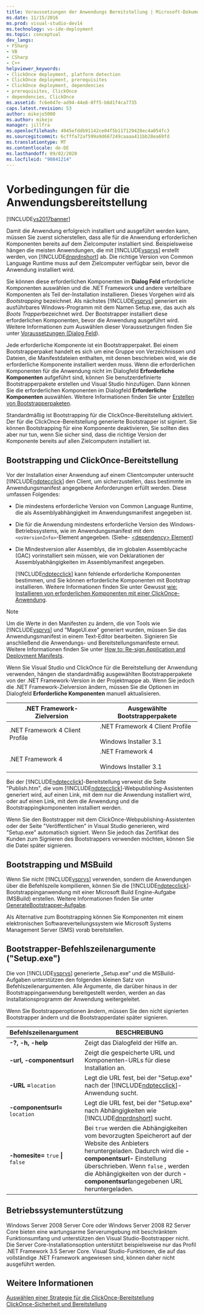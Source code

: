 ```yaml
---
title: Voraussetzungen der Anwendungs Bereitstellung | Microsoft-Dokumentation
ms.date: 11/15/2016
ms.prod: visual-studio-dev14
ms.technology: vs-ide-deployment
ms.topic: conceptual
dev_langs:
- FSharp
- VB
- CSharp
- C++
helpviewer_keywords:
- ClickOnce deployment, platform detection
- ClickOnce deployment, prerequisites
- ClickOnce deployment, dependencies
- prerequisites, ClickOnce
- dependencies, ClickOnce
ms.assetid: fc6e047e-ad94-44e8-8ff5-b6d1f4ca7735
caps.latest.revision: 53
author: mikejo5000
ms.author: mikejo
manager: jillfra
ms.openlocfilehash: 4945efddb91142ce04f5b117129428ec4a054fc3
ms.sourcegitcommit: 6cfffa72af599a9d667249caaaa411bb28ea69fd
ms.translationtype: MT
ms.contentlocale: de-DE
ms.lasthandoff: 09/02/2020
ms.locfileid: "90841214"
---
```

# <a name="application-deployment-prerequisites"></a>Vorbedingungen für die Anwendungsbereitstellung
[!INCLUDE[vs2017banner](../includes/vs2017banner.md)]

Damit die Anwendung erfolgreich installiert und ausgeführt werden kann, müssen Sie zuerst sicherstellen, dass alle für die Anwendung erforderlichen Komponenten bereits auf dem Zielcomputer installiert sind. Beispielsweise hängen die meisten Anwendungen, die mit [!INCLUDE[vsprvs](../includes/vsprvs-md.md)] erstellt werden, von [!INCLUDE[dnprdnshort](../includes/dnprdnshort-md.md)] ab. Die richtige Version von Common Language Runtime muss auf dem Zielcomputer verfügbar sein, bevor die Anwendung installiert wird.  
  
 Sie können diese erforderlichen Komponenten im **Dialog Feld** erforderliche Komponenten auswählen und die .NET Framework und andere verteilbare Komponenten als Teil der-Installation installieren. Dieses Vorgehen wird als *Bootstrapping* bezeichnet. Als nächstes [!INCLUDE[vsprvs](../includes/vsprvs-md.md)] generiert ein ausführbares Windows-Programm mit dem Namen Setup.exe, das auch als *Boots Trapper*bezeichnet wird. Der Bootstrapper installiert diese erforderlichen Komponenten, bevor die Anwendung ausgeführt wird. Weitere Informationen zum Auswählen dieser Voraussetzungen finden Sie unter [Voraussetzungen (Dialog Feld](../ide/reference/prerequisites-dialog-box.md)).  
  
 Jede erforderliche Komponente ist ein Bootstrapperpaket. Bei einem Bootstrapperpaket handelt es sich um eine Gruppe von Verzeichnissen und Dateien, die Manifestdateien enthalten, mit denen beschrieben wird, wie die erforderliche Komponente installiert werden muss. Wenn die erforderlichen Komponenten für die Anwendung nicht im Dialogfeld **Erforderliche Komponenten** aufgeführt sind, können Sie benutzerdefinierte Bootstrapperpakete erstellen und Visual Studio hinzufügen. Dann können Sie die erforderlichen Komponenten im Dialogfeld **Erforderliche Komponenten** auswählen. Weitere Informationen finden Sie unter [Erstellen von Bootstrapperpaketen](../deployment/creating-bootstrapper-packages.md).  
  
 Standardmäßig ist Bootstrapping für die ClickOnce-Bereitstellung aktiviert. Der für die ClickOnce-Bereitstellung generierte Bootstrapper ist signiert. Sie können Bootstrapping für eine Komponente deaktivieren, Sie sollten dies aber nur tun, wenn Sie sicher sind, dass die richtige Version der Komponente bereits auf allen Zielcomputern installiert ist.  
  
## <a name="bootstrapping-and-clickonce-deployment"></a>Bootstrapping und ClickOnce-Bereitstellung  
 Vor der Installation einer Anwendung auf einem Clientcomputer untersucht [!INCLUDE[ndptecclick](../includes/ndptecclick-md.md)] den Client, um sicherzustellen, dass bestimmte im Anwendungsmanifest angegebene Anforderungen erfüllt werden. Diese umfassen Folgendes:  
  
- Die mindestens erforderliche Version von Common Language Runtime, die als Assemblyabhängigkeit im Anwendungsmanifest angegeben ist.  
  
- Die für die Anwendung mindestens erforderliche Version des Windows-Betriebssystems, wie im Anwendungsmanifest mit dem `<osVersionInfo>`-Element angegeben. (Siehe- [ \<dependency> Element](../deployment/dependency-element-clickonce-application.md))  
  
- Die Mindestversion aller Assemblys, die im globalen Assemblycache (GAC) vorinstalliert sein müssen, wie von Deklarationen der Assemblyabhängigkeiten im Assemblymanifest angegeben.  
  
  [!INCLUDE[ndptecclick](../includes/ndptecclick-md.md)] kann fehlende erforderliche Komponenten bestimmen, und Sie können erforderliche Komponenten mit Bootstrap installieren. Weitere Informationen finden Sie unter Gewusst [wie: Installieren von erforderlichen Komponenten mit einer ClickOnce-Anwendung](../deployment/how-to-install-prerequisites-with-a-clickonce-application.md).  
  
> [!NOTE]
> Um die Werte in den Manifesten zu ändern, die von Tools wie [!INCLUDE[vsprvs](../includes/vsprvs-md.md)] und "MageUI.exe" generiert wurden, müssen Sie das Anwendungsmanifest in einem Text-Editor bearbeiten. Signieren Sie anschließend die Anwendungs- und Bereitstellungsmanifeste erneut. Weitere Informationen finden Sie unter [How to: Re-sign Application and Deployment Manifests](../deployment/how-to-re-sign-application-and-deployment-manifests.md).  
  
 Wenn Sie Visual Studio und ClickOnce für die Bereitstellung der Anwendung verwenden, hängen die standardmäßig ausgewählten Bootstrapperpakete von der .NET Framework-Version in der Projektmappe ab. Wenn Sie jedoch die .NET Framework-Zielversion ändern, müssen Sie die Optionen im Dialogfeld **Erforderliche Komponenten** manuell aktualisieren.  
  
|.NET Framework-Zielversion|Ausgewählte Bootstrapperpakete|  
|---------------------------|------------------------------------|  
|.NET Framework 4 Client Profile|.NET Framework 4 Client Profile<br /><br /> Windows Installer 3.1|  
|.NET Framework 4|.NET Framework 4<br /><br /> Windows Installer 3.1|  
  
 Bei der [!INCLUDE[ndptecclick](../includes/ndptecclick-md.md)]-Bereitstellung verweist die Seite "Publish.htm", die vom [!INCLUDE[ndptecclick](../includes/ndptecclick-md.md)]-Webpublishing-Assistenten generiert wird, auf einen Link, mit dem nur die Anwendung installiert wird, oder auf einen Link, mit dem die Anwendung und die Bootstrappingkomponenten installiert werden.  
  
 Wenn Sie den Bootstrapper mit dem ClickOnce-Webpublishing-Assistenten oder der Seite "Veröffentlichen" in Visual Studio generieren, wird "Setup.exe" automatisch signiert. Wenn Sie jedoch das Zertifikat des Kunden zum Signieren des Bootstrappers verwenden möchten, können Sie die Datei später signieren.  
  
## <a name="bootstrapping-and-msbuild"></a>Bootstrapping und MSBuild  
 Wenn Sie nicht [!INCLUDE[vsprvs](../includes/vsprvs-md.md)] verwenden, sondern die Anwendungen über die Befehlszeile kompilieren, können Sie die [!INCLUDE[ndptecclick](../includes/ndptecclick-md.md)]-Bootstrappinganwendung mit einer Microsoft Build Engine-Aufgabe (MSBuild) erstellen. Weitere Informationen finden Sie unter [GenerateBootstrapper-Aufgabe](../msbuild/generatebootstrapper-task.md).  
  
 Als Alternative zum Bootstrapping können Sie Komponenten mit einem elektronischen Softwareverteilungssystem wie Microsoft Systems Management Server (SMS) vorab bereitstellen.  
  
## <a name="bootstrapper-setupexe-command-line-arguments"></a>Bootstrapper-Befehlszeilenargumente ("Setup.exe")  
 Die von [!INCLUDE[vsprvs](../includes/vsprvs-md.md)] generierte „Setup.exe“ und die MSBuild-Aufgaben unterstützen den folgenden kleinen Satz von Befehlszeilenargumenten. Alle Argumente, die darüber hinaus in der Bootstrappinganwendung bereitgestellt werden, werden an das Installationsprogramm der Anwendung weitergeleitet.  
  
 Wenn Sie Bootstrapperoptionen ändern, müssen Sie den nicht signierten Bootstrapper ändern und die Bootstrapperdatei später signieren.  
  
|Befehlszeilenargument|BESCHREIBUNG|  
|---------------------------|-----------------|  
|**-?, -h, -help**|Zeigt das Dialogfeld der Hilfe an.|  
|**-url, -componentsurl**|Zeigt die gespeicherte URL und Komponenten-URLs für diese Installation an.|  
|**-URL =**`location`|Legt die URL fest, bei der "Setup.exe" nach der [!INCLUDE[ndptecclick](../includes/ndptecclick-md.md)]-Anwendung sucht.|  
|**-componentsurl=** `location`|Legt die URL fest, bei der "Setup.exe" nach Abhängigkeiten wie [!INCLUDE[dnprdnshort](../includes/dnprdnshort-md.md)] sucht.|  
|**-homesite=** `true` **&#124;** `false`|Bei `true` werden die Abhängigkeiten vom bevorzugten Speicherort auf der Website des Anbieters heruntergeladen. Dadurch wird die **-componentsurl-** Einstellung überschrieben. Wenn `false` , werden die Abhängigkeiten von der durch **-componentsurl**angegebenen URL heruntergeladen.|  
  
## <a name="operating-system-support"></a>Betriebssystemunterstützung  
 Windows Server 2008 Server Core oder Windows Server 2008 R2 Server Core bieten eine wartungsarme Serverumgebung mit beschränktem Funktionsumfang und unterstützen den Visual Studio-Bootstrapper nicht. Die Server Core-Installationsoption unterstützt beispielsweise nur das Profil .NET Framework 3.5 Server Core. Visual Studio-Funktionen, die auf das vollständige .NET Framework angewiesen sind, können daher nicht ausgeführt werden.  
  
## <a name="see-also"></a>Weitere Informationen  
 [Auswählen einer Strategie für die ClickOnce-Bereitstellung](../deployment/choosing-a-clickonce-deployment-strategy.md)   
 [ClickOnce-Sicherheit und Bereitstellung](../deployment/clickonce-security-and-deployment.md)
